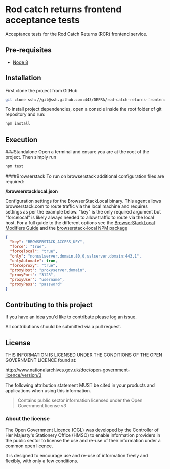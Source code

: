 # Rod catch returns frontend acceptance tests

Acceptance tests for the Rod Catch Returns (RCR) frontend service.

## Pre-requisites
* [Node 8](https://nodejs.org/en/)

## Installation

First clone the project from GitHub

```bash
git clone ssh://git@ssh.github.com:443/DEFRA/rod-catch-returns-frontend-tests
```

To install project dependencies, open a console inside the root folder of git repository and run:

```bash
npm install

```
## Execution

###Standalone
Open a terminal and ensure you are at the root of the project. Then simply run

```bash
npm test
```

####Browserstack
To run on browserstack additional configuration files are required:

**/browserstacklocal.json**

Configuration settings for the BrowserStackLocal binary.  This agent allows browserstack.com to route traffic via the local machine and
requires settings as per the example below. "key" is the only required argument but "forcelocal" is likely always needed to allow traffic to
route via the local host.  For a full guide to the different options see  the [BrowserStackLocal Modifiers Guide](https://www.browserstack.com/local-testing#modifiers)
and the [browserstack-local NPM package](https://www.npmjs.com/package/browserstack-local)

```json
{
  "key": "BROWSERSTACK_ACCESS_KEY",
  "force": "true",
  "forcelocal": "true",
  "only": "nonsslserver.domain,80,0,sslserver.domain:443,1",
  "onlyAutomate": true,
  "forceproxy": "true",
  "proxyHost": "proxyserver.domain",
  "proxyPort": "3128",
  "proxyUser": "username",
  "proxyPass": "password"
}
```

## Contributing to this project

If you have an idea you'd like to contribute please log an issue.

All contributions should be submitted via a pull request.

## License

THIS INFORMATION IS LICENSED UNDER THE CONDITIONS OF THE OPEN GOVERNMENT LICENCE found at:

http://www.nationalarchives.gov.uk/doc/open-government-licence/version/3

The following attribution statement MUST be cited in your products and applications when using this information.

> Contains public sector information licensed under the Open Government license v3

### About the license

The Open Government Licence (OGL) was developed by the Controller of Her Majesty's Stationery Office (HMSO) to enable information providers in the public sector to license the use and re-use of their information under a common open licence.

It is designed to encourage use and re-use of information freely and flexibly, with only a few conditions.
